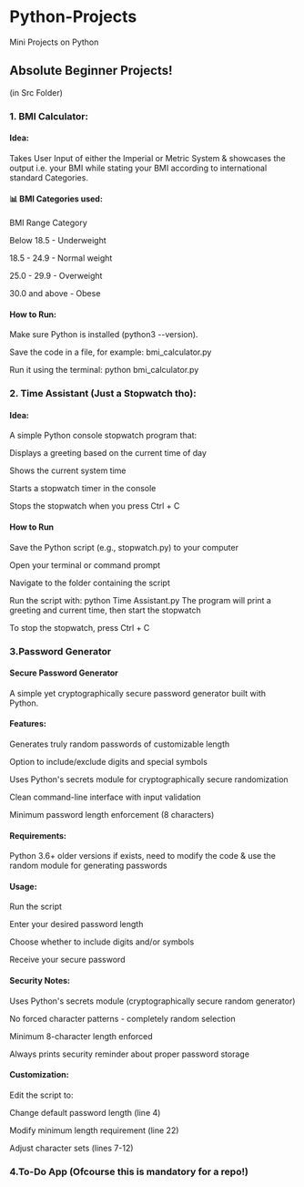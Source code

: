 # Python-Projects
Mini Projects on Python
## Absolute Beginner Projects!
(in Src Folder)
### 1. BMI Calculator:
#### Idea:
Takes User Input of either the Imperial or Metric System & showcases the output i.e. your BMI while stating your BMI according to international standard Categories.
#### 📊 BMI Categories used:

BMI Range	Category

Below 18.5 - 	Underweight

18.5 - 24.9 - 	Normal weight

25.0 - 29.9 -	Overweight

30.0 and above -	Obese

#### How to Run:
Make sure Python is installed (python3 --version).

Save the code in a file, for example: bmi_calculator.py

Run it using the terminal:
python bmi_calculator.py

### 2. Time Assistant (Just a Stopwatch tho):
#### Idea:
A simple Python console stopwatch program that:

Displays a greeting based on the current time of day

Shows the current system time

Starts a stopwatch timer in the console

Stops the stopwatch when you press Ctrl + C
#### How to Run
Save the Python script (e.g., stopwatch.py) to your computer

Open your terminal or command prompt

Navigate to the folder containing the script

Run the script with:
python Time Assistant.py
The program will print a greeting and current time, then start the stopwatch

To stop the stopwatch, press Ctrl + C

### 3.Password Generator
#### Secure Password Generator
A simple yet cryptographically secure password generator built with Python.

#### Features:
Generates truly random passwords of customizable length

Option to include/exclude digits and special symbols

Uses Python's secrets module for cryptographically secure randomization

Clean command-line interface with input validation

Minimum password length enforcement (8 characters)

#### Requirements:
Python 3.6+
older versions if exists, need to modify the code & use the random module for generating passwords

#### Usage:
Run the script

Enter your desired password length

Choose whether to include digits and/or symbols

Receive your secure password

#### Security Notes:
Uses Python's secrets module (cryptographically secure random generator)

No forced character patterns - completely random selection

Minimum 8-character length enforced

Always prints security reminder about proper password storage

#### Customization:
Edit the script to:

Change default password length (line 4)

Modify minimum length requirement (line 22)

Adjust character sets (lines 7-12)



### 4.To-Do App (Ofcourse this is mandatory for a repo!)



